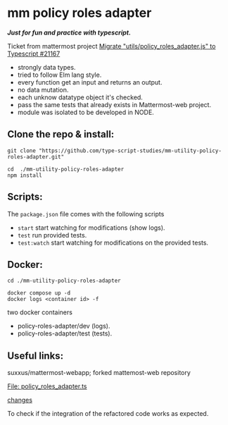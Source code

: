 # mm policy roles adapter

***Just for fun and practice with typescript.***

Ticket from mattermost project [Migrate "utils/policy_roles_adapter.js" to Typescript #21167](https://github.com/mattermost/mattermost-server/issues/21167)


* strongly data types.
* tried to follow Elm lang style.
* every function get an input and returns an output.
* no data mutation.
* each unknow datatype object it's checked.
* pass the same tests that already exists in Mattermost-web project.
* module was isolated to be developed in NODE.

## Clone the repo & install:
```
git clone "https://github.com/type-script-studies/mm-utility-policy-roles-adapter.git"

cd  ./mm-utility-policy-roles-adapter
npm install
```
## Scripts:
The `package.json` file comes with the following scripts

* `start` start watching for modifications (show logs).
* `test` run provided tests.
* `test:watch` start watching for modifications on the provided tests.

## Docker:
```
cd ./mm-utility-policy-roles-adapter

docker compose up -d
docker logs <container id> -f
```
two docker containers
* policy-roles-adapter/dev (logs).
* policy-roles-adapter/test (tests).

## Useful links:
suxxus/mattermost-webapp; forked mattemost-web repository

[File: policy_roles_adapter.ts](https://github.com/suxxus/mattermost-webapp/blob/Feature/policy-roles-adapter-poc/utils/policy_roles_adapter.ts)

[changes](https://github.com/mattermost/mattermost-webapp/commit/596d7d0a318723291a69651160b9cea8a7a61fb3)

To check if the integration of the refactored code works as expected.
